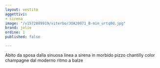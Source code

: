 ```yaml
---
layout: vestito
aggettivi:
- sirena
image: "/v1572889919/viterbo/JOA20071_B-min_urtq0d.jpg"
brand: jolie
ordine: 1
published: false

---
```

Abito da sposa dalla sinuosa linea a sirena in morbido pizzo chantilly color champagne dal moderno ritmo a balze